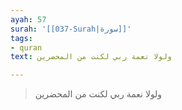 ```yaml
---
ayah: 57
surah: '[[037-Surah|سورة]]'
tags:
- quran
text: ولولا نعمة ربي لكنت من المحضرين

---
```

> ولولا نعمة ربي لكنت من المحضرين
